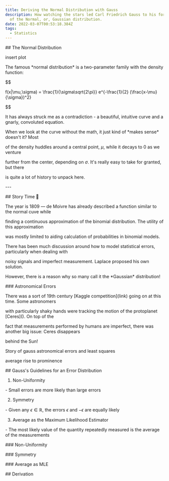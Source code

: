 ```yaml
---
title: Deriving the Normal Distribution with Gauss
description: How watching the stars led Carl Friedrich Gauss to his formulation
  of the Normal, or, Gaussian distribution.
date: 2022-03-07T00:53:18.384Z
tags:
  - Statistics
---
```

\## The Normal Distribution

insert plot

The famous \*normal distribution\* is a two-parameter family with the density function:

$$

f(x|\mu,\sigma) = \frac{1}{\sigma\sqrt{2\pi}} e^{-\frac{1}{2} (\frac{x-\mu}{\sigma})^2}

$$

It has always struck me as a contradiction - a beautiful, intuitive curve and a gnarly, convoluted equation.

When we look at the curve without the math, it just kind of \*makes sense\* doesn't it? Most

of the density huddles around a central point, $\mu$, while it decays to $0$ as we venture

further from the center, depending on $\sigma$. It's really easy to take for granted, but there

is quite a lot of history to unpack here.

\---

\## Story Time 📖

The year is 1809 &mdash; de Moivre has already described a function similar to the normal cuve while

finding a continuous approximation of the binomial distribution. The utility of this approximation

was mostly limited to aiding calculation of probabilities in binomial models.

There has been much discussion around how to model statistical errors, particularly when dealing with

noisy signals and imperfect measurement. Laplace proposed his own solution.

However, there is a reason why so many call it the \*Gaussian\* distribution!

\### Astronomical Errors

There was a sort of 19th century \[Kaggle competition](link) going on at this time. Some astronomers

with particularly shaky hands were tracking the motion of the protoplanet \[Ceres](). On top of the

fact that measurements performed by humans are imperfect, there was another big issue: Ceres disappears

behind the Sun!

Story of gauss astronomical errors and least squares

average rise to prominence

\## Gauss's Guidelines for an Error Distribution

1. Non-Uniformity

\- Small errors are more likely than large errors

2. Symmetry

\- Given any $\epsilon \in \mathbb{R}$, the errors $\epsilon$ and $-\epsilon$ are equally likely

3. Average as the Maximum Likelihood Estimator

\- The most likely value of the quantity repeatedly measured is the average of the measurements

\### Non-Uniformity

\### Symmetry

\### Average as MLE

\## Derivation

[^1]: Gauss’s Derivation of the Normal Distribution and the Method of Least Squares, 1809. (n.d.). A History of Parametric Statistical Inference from Bernoulli to Fisher, 1713–1935, 55–61. doi:10.1007/978-0-387-46409-1_7

[^2]: The Evolution of the Normal Distribution, Mathematics Magazine